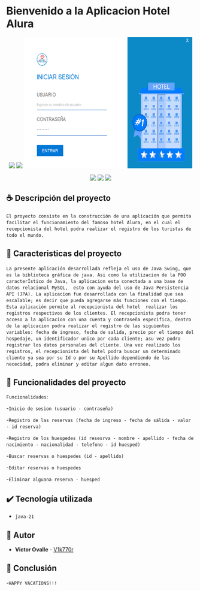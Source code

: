# Bienvenido a la Aplicacion Hotel Alura

<p align="center">
    <img src="https://encrypted-tbn0.gstatic.com/images?q=tbn:ANd9GcTdWmNI5xiFmF6EzCDuLBsUnImcy6F8ItnGMA&usqp=CAU">
    <img src="https://encrypted-tbn0.gstatic.com/images?q=tbn:ANd9GcR3mWjhHJakstP5769mOXj-VtMbWEsVQH-EzgZCxFkN43-p7L71R613mcKdOC6Qo0WdBjk&usqp=CAU">
    <img  src="https://github.com/V1k770r/Challenge-One-Hotel/blob/master/Inicio.png" width="450" height="350">
</p>

<p  align="center">
    <img src="https://img.shields.io/badge/license%20-%20MIT%20-%20red">
    <img src="https://img.shields.io/badge/STATUS-EN%20DESAROLLO-green">
    <img src="https://img.shields.io/badge/release_date-2024-blue"> 
</p>

## ☕ Descripción del proyecto

`El proyecto consiste en la construcción de una aplicación que permita facilitar el funcionamiento del famoso hotel Alura, en el cual el recepcionista del hotel podra realizar el registro de los turistas de todo el mundo.`

## 📖 Caracteristicas del proyecto

`La presente aplicación desarrollada refleja el uso de Java Swing, que es la biblioteca gráfica de java. Asi como la utilizacion de la POO caracterÍstico de Java, la aplicacion esta conectada a una base de datos relacional MySQL, 
  esto con ayuda del uso de Java Persistencia API (JPA). La aplicacion fue desarrollada con la finalidad que sea escalable; es decir que pueda agregarse más funciones con el tiempo. Esta aplicación permite al recepcionista del hotel 
  realizar los registros respectivos de los clientes. El recepcionista podra tener acceso a la aplicacion con una cuenta y contraseña especifica, dentro de la aplicacion podra realizar el registro de las siguientes variables: fecha de ingreso, fecha de salida, precio por el tiempo del hospedaje, un identificador unico
 por cada cliente; asu vez podra registrar los datos personales del cliente. Una vez realizado los registros, el recepcionista del hotel podra buscar un determinado cliente ya sea por su Id o por su Apellido dependiendo de las
 nececidad, podra eliminar y editar algun dato erroneo.`

## :hammer: Funcionalidades del proyecto

`Funcionalidades`:

 -`Inicio de sesion (usuario - contraseña)`

-`Registro de las reservas (fecha de ingreso - fecha de sàlida - valor - id reserva)`
  
 -`Registro de los huespedes (id resesrva - nombre - apellido - fecha de nacimiento - nacionalidad - telefono - id huesped) `
  
  -`Buscar reservas o huespedes (id - apellido)`
  
 -`Editar reservas o huespedes`
  
  -`Eliminar alguana reserva - huesped`
  
## ✔️ Tecnología utilizada
- `java-21`
    
## 👋 Autor

* **Victor Ovalle** - [V1k770r](https://github.com/V1k770r)

## 👀 Conclusión

-`HAPPY VACATIONS!!!`
